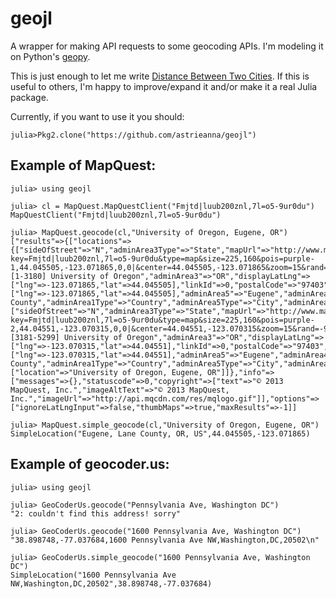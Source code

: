 geojl
=====

A wrapper for making API requests to some geocoding APIs.
I'm modeling it on Python's [geopy](https://github.com/geopy/geopy).

This is just enough to let me write [Distance Between Two Cities](https://github.com/astrieanna/Projects/blob/master/Numbers/distance.jl).
If this is useful to others, I'm happy to improve/expand it and/or make it a real Julia package.

Currently, if you want to use it you should:

    julia>Pkg2.clone("https://github.com/astrieanna/geojl")

## Example of MapQuest:

    julia> using geojl

    julia> cl = MapQuest.MapQuestClient("Fmjtd|luub200znl,7l=o5-9ur0du")
    MapQuestClient("Fmjtd|luub200znl,7l=o5-9ur0du")

    julia> MapQuest.geocode(cl,"University of Oregon, Eugene, OR")
    ["results"=>{["locations"=>{["sideOfStreet"=>"N","adminArea3Type"=>"State","mapUrl"=>"http://www.mapquestapi.com/staticmap/v4/getmap?key=Fmjtd|luub200znl,7l=o5-9ur0du&type=map&size=225,160&pois=purple-1,44.045505,-123.071865,0,0|&center=44.045505,-123.071865&zoom=15&rand=-936240298","dragPoint"=>false,"street"=>"[1-3180] University of Oregon","adminArea3"=>"OR","displayLatLng"=>["lng"=>-123.071865,"lat"=>44.045505],"linkId"=>0,"postalCode"=>"97403","adminArea1"=>"US","geocodeQualityCode"=>"B1AAA","latLng"=>["lng"=>-123.071865,"lat"=>44.045505],"adminArea5"=>"Eugene","adminArea4"=>"Lane County","adminArea1Type"=>"Country","adminArea5Type"=>"City","adminArea4Type"=>"County","type"=>"s","geocodeQuality"=>"STREET"],["sideOfStreet"=>"N","adminArea3Type"=>"State","mapUrl"=>"http://www.mapquestapi.com/staticmap/v4/getmap?key=Fmjtd|luub200znl,7l=o5-9ur0du&type=map&size=225,160&pois=purple-2,44.04551,-123.070315,0,0|&center=44.04551,-123.070315&zoom=15&rand=-936240298","dragPoint"=>false,"street"=>"[3181-5299] University of Oregon","adminArea3"=>"OR","displayLatLng"=>["lng"=>-123.070315,"lat"=>44.04551],"linkId"=>0,"postalCode"=>"97403","adminArea1"=>"US","geocodeQualityCode"=>"B1AAA","latLng"=>["lng"=>-123.070315,"lat"=>44.04551],"adminArea5"=>"Eugene","adminArea4"=>"Lane County","adminArea1Type"=>"Country","adminArea5Type"=>"City","adminArea4Type"=>"County","type"=>"s","geocodeQuality"=>"STREET"]},"providedLocation"=>["location"=>"University of Oregon, Eugene, OR"]]},"info"=>["messages"=>{},"statuscode"=>0,"copyright"=>["text"=>"© 2013 MapQuest, Inc.","imageAltText"=>"© 2013 MapQuest, Inc.","imageUrl"=>"http://api.mqcdn.com/res/mqlogo.gif"]],"options"=>["ignoreLatLngInput"=>false,"thumbMaps"=>true,"maxResults"=>-1]]

    julia> MapQuest.simple_geocode(cl,"University of Oregon, Eugene, OR")
    SimpleLocation("Eugene, Lane County, OR, US",44.045505,-123.071865)

## Example of geocoder.us:

    julia> using geojl

    julia> GeoCoderUs.geocode("Pennsylvania Ave, Washington DC")
    "2: couldn't find this address! sorry"

    julia> GeoCoderUs.geocode("1600 Pennsylvania Ave, Washington DC")
    "38.898748,-77.037684,1600 Pennsylvania Ave NW,Washington,DC,20502\n"

    julia> GeoCoderUs.simple_geocode("1600 Pennsylvania Ave, Washington DC")
    SimpleLocation("1600 Pennsylvania Ave NW,Washington,DC,20502",38.898748,-77.037684)
